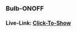 ### Bulb-ONOFF

#### Live-Link: [Click-To-Show](https://github.com/Muhammed-Nayeem/JavaScript-Projects/Bulb-OnOf/index.html)
